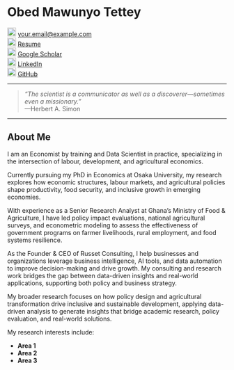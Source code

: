 # Obed Mawunyo Tettey


<img width="20" height="20" alt="image" src="https://github.com/user-attachments/assets/123fe9e0-8e9d-442e-829e-b6ab1dc04e91" /> [your.email@example.com](mailto:your.email@example.com)  
<img width="20" height="20" alt="image" src="https://github.com/user-attachments/assets/be9a12b8-8329-4fac-897d-a8d6e73c50b4" /> [Resume](assets/Resume.pdf)  
<img width="20" height="20" alt="image" src="https://github.com/user-attachments/assets/cb053c0e-e415-43e9-b242-4482100b61be" /> [Google Scholar](#)  
<img width="20" height="20" alt="image" src="https://github.com/user-attachments/assets/5295b260-8729-4e05-9d8b-3edf944725af" /> [LinkedIn](#)  
<img width="20" height="20" alt="image" src="https://github.com/user-attachments/assets/aa90a363-d457-45bf-94e5-b3093f592439" /> [GitHub](https://github.com/your-username)  

---

> *“The scientist is a communicator as well as a discoverer—sometimes even a missionary.”*  
> —Herbert A. Simon  

---

## About Me  

I am an Economist by training and Data Scientist in practice, specializing in the intersection of labour, development, and agricultural economics. 

Currently pursuing my PhD in Economics at Osaka University, my research explores how economic structures, labour markets, and agricultural policies shape productivity, food security, and inclusive growth in emerging economies.

With experience as a Senior Research Analyst at Ghana’s Ministry of Food & Agriculture, I have led policy impact evaluations, national agricultural surveys, and econometric modeling to assess the effectiveness of government programs on farmer livelihoods, rural employment, and food systems resilience.

As the Founder & CEO of Russet Consulting, I help businesses and organizations leverage business intelligence, AI tools, and data automation to improve decision-making and drive growth. My consulting and research work bridges the gap between data-driven insights and real-world applications, supporting both policy and business strategy.

My broader research focuses on how policy design and agricultural transformation drive inclusive and sustainable development, applying data-driven analysis to generate insights that bridge academic research, policy evaluation, and real-world solutions.

My research interests include:  
- **Area 1**  
- **Area 2**  
- **Area 3** 
